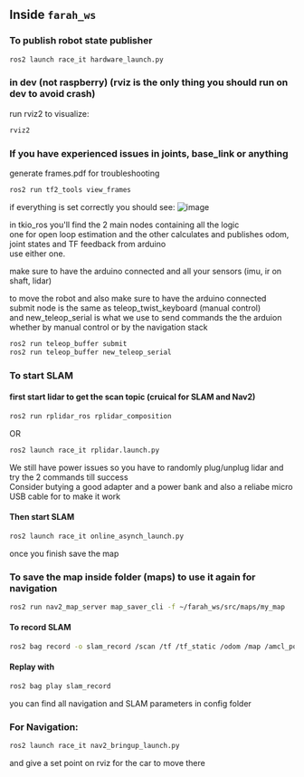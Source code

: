## Inside `farah_ws`
### To publish robot state publisher
```bash
ros2 launch race_it hardware_launch.py
````
### in dev (not raspberry) (rviz is the only thing you should run on dev to avoid crash)
run rviz2 to visualize:
```bash
rviz2
```
### If you have experienced issues in joints, base_link or anything  
generate frames.pdf for troubleshooting
```bash
ros2 run tf2_tools view_frames
```
if everything is set correctly you should see:
![image](https://github.com/user-attachments/assets/c0f20abf-2d63-4518-beb3-4413ff08312e)

in tkio_ros you'll find the 2 main nodes containing all the logic  
one for open loop estimation
and the other calculates and publishes odom, joint states and TF feedback from arduino  
use either one.  

make sure to have the arduino connected and all your sensors (imu, ir on shaft, lidar)  

to move the robot and also make sure to have the arduino connected  
submit node is the same as teleop_twist_keyboard (manual control)  
and new_teleop_serial is what we use to send commands the the arduion whether by manual control or by the navigation stack  
```bash
ros2 run teleop_buffer submit
ros2 run teleop_buffer new_teleop_serial
```
### To start SLAM

#### first start lidar to get the scan topic (cruical for SLAM and Nav2)
```bash
ros2 run rplidar_ros rplidar_composition
```
OR
```bash
ros2 launch race_it rplidar.launch.py
```
We still have power issues so you have to randomly plug/unplug lidar and try the 2 commands till success  
Consider butying a good adapter and a power bank and also a reliabe micro USB cable for to make it work  

#### Then start SLAM
```bash
ros2 launch race_it online_asynch_launch.py
```
once you finish save the map
### To save the map inside folder (maps) to use it again for navigation

```bash
ros2 run nav2_map_server map_saver_cli -f ~/farah_ws/src/maps/my_map
````

#### To record SLAM

```bash
ros2 bag record -o slam_record /scan /tf /tf_static /odom /map /amcl_pose
```
#### Replay with

```bash
ros2 bag play slam_record
```
you can find all navigation and SLAM parameters in config folder

### For Navigation:
```bash
ros2 launch race_it nav2_bringup_launch.py
````
and give a set point on rviz for the car to move there

